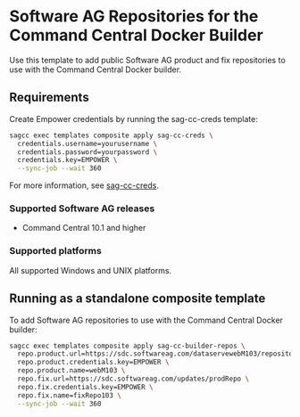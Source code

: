 <!-- Copyright 2013 - 2018 Software AG, Darmstadt, Germany and/or its licensors

   SPDX-License-Identifier: Apache-2.0

    Licensed under the Apache License, Version 2.0 (the "License");
    you may not use this file except in compliance with the License.
    You may obtain a copy of the License at

        http://www.apache.org/licenses/LICENSE-2.0

    Unless required by applicable law or agreed to in writing, software
    distributed under the License is distributed on an "AS IS" BASIS,
     WITHOUT WARRANTIES OR CONDITIONS OF ANY KIND, either express or implied.
     See the License for the specific language governing permissions and

     limitations under the License.                                                  

-->

# Software AG Repositories for the Command Central Docker Builder

Use this template to add public Software AG product and fix repositories to use with the Command Central Docker builder.

## Requirements

Create Empower credentials by running the sag-cc-creds template:

```bash
sagcc exec templates composite apply sag-cc-creds \
  credentials.username=yourusername \
  credentials.password=yourpassword \
  credentials.key=EMPOWER \
  --sync-job --wait 360
```

For more information, see [sag-cc-creds](https://github.com/SoftwareAG/sagdevops-templates/tree/master/templates/sag-cc-creds).

### Supported Software AG releases

* Command Central 10.1 and higher

### Supported platforms

All supported Windows and UNIX platforms.

## Running as a standalone composite template

To add Software AG repositories to use with the Command Central Docker builder:

```bash
sagcc exec templates composite apply sag-cc-builder-repos \
  repo.product.url=https://sdc.softwareag.com/dataservewebM103/repository \
  repo.product.credentials.key=EMPOWER \
  repo.product.name=webM103 \
  repo.fix.url=https://sdc.softwareag.com/updates/prodRepo \
  repo.fix.credentials.key=EMPOWER \
  repo.fix.name=fixRepo103 \
  --sync-job --wait 360
```

